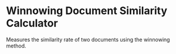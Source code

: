 # Winnowing Document Similarity Calculator

Measures the similarity rate of two documents using the winnowing method.
